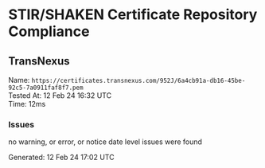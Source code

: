 # STIR/SHAKEN Certificate Repository Compliance

## TransNexus

Name: `https://certificates.transnexus.com/952J/6a4cb91a-db16-45be-92c5-7a0911faf8f7.pem`\
Tested At: 12 Feb 24 16:32 UTC\
Time: 12ms

### Issues

no warning, or error, or notice date level issues were found

Generated: 12 Feb 24 17:02 UTC